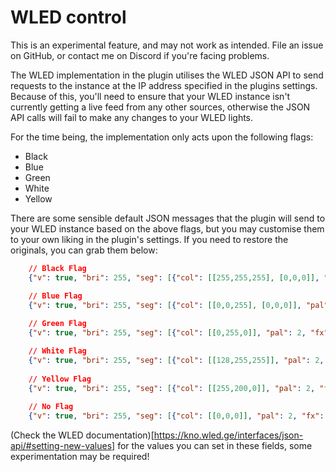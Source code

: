 # WLED control

<note type="tip">

This is an experimental feature, and may not work as intended. File an
issue on GitHub, or contact me on Discord if you're facing problems.

</note>

The WLED implementation in the plugin utilises the WLED JSON API to send requests
to the instance at the IP address specified in the plugins settings. Because of
this, you'll need to ensure that your WLED instance isn't currently getting a live
feed from any other sources, otherwise the JSON API calls will fail to make any 
changes to your WLED lights.

For the time being, the implementation only acts upon the following flags:

- Black
- Blue
- Green
- White
- Yellow

There are some sensible default JSON messages that the plugin will send to your
WLED instance based on the above flags, but you may customise them to your own
liking in the plugin's settings. If you need to restore the originals, you can
grab them below:

```json
    // Black Flag
    {"v": true, "bri": 255, "seg": [{"col": [[255,255,255], [0,0,0]], "pal": 2, "fx": 1, "sx": 220, "ix": 120}]}

    // Blue Flag
    {"v": true, "bri": 255, "seg": [{"col": [[0,0,255], [0,0,0]], "pal": 2, "fx": 1, "sx": 200, "ix": 120}]}
    
    // Green Flag
    {"v": true, "bri": 255, "seg": [{"col": [[0,255,0]], "pal": 2, "fx": 0}]}

    // White Flag
    {"v": true, "bri": 255, "seg": [{"col": [[128,255,255]], "pal": 2, "fx": 0}]}
    
    // Yellow Flag
    {"v": true, "bri": 255, "seg": [{"col": [[255,200,0]], "pal": 2, "fx": 0}]}
    
    // No Flag
    {"v": true, "bri": 255, "seg": [{"col": [[0,0,0]], "pal": 2, "fx": 0}]}
```

(Check the WLED documentation)[https://kno.wled.ge/interfaces/json-api/#setting-new-values] 
for the values you can set in these fields, some experimentation may be required!
